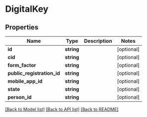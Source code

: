 # DigitalKey

## Properties
Name | Type | Description | Notes
------------ | ------------- | ------------- | -------------
**id** | **string** |  | [optional] 
**cid** | **string** |  | [optional] 
**form_factor** | **string** |  | [optional] 
**public_registration_id** | **string** |  | [optional] 
**mobile_app_id** | **string** |  | [optional] 
**state** | **string** |  | [optional] 
**person_id** | **string** |  | [optional] 

[[Back to Model list]](../README.md#documentation-for-models) [[Back to API list]](../README.md#documentation-for-api-endpoints) [[Back to README]](../README.md)



